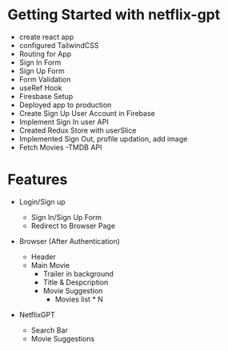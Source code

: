 # Getting Started with netflix-gpt

- create react app
- configured TailwindCSS
- Routing for App
- Sign In Form
- Sign Up Form
- Form Validation
- useRef Hook
- Firesbase Setup
- Deployed app to production
- Create Sign Up User Account in Firebase
- Implement Sign In user API
- Created Redux Store with userSlice
- Implemented Sign Out, profile updation, add image
- Fetch Movies -TMDB API

# Features

- Login/Sign up

  - Sign In/Sign Up Form
  - Redirect to Browser Page

- Browser (After Authentication)

  - Header
  - Main Movie
    - Trailer in background
    - Title & Despcription
    - Movie Suggestion
      - Movies list \* N

- NetflixGPT
  - Search Bar
  - Movie Suggestions
